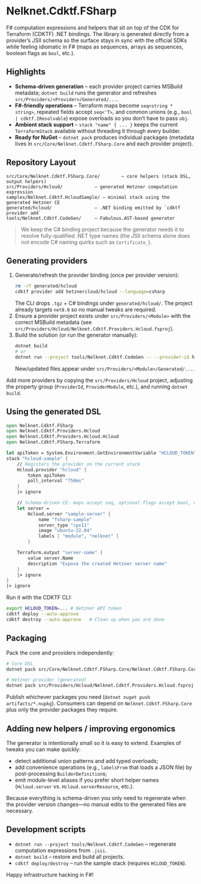 # Nelknet.Cdktf.FSharp

F# computation expressions and helpers that sit on top of the CDK for Terraform (CDKTF) .NET bindings.  The library is generated directly from a provider’s JSII schema so the surface stays in sync with the official SDKs while feeling idiomatic in F# (maps as sequences, arrays as sequences, boolean flags as `bool`, etc.).

## Highlights

- **Schema‑driven generation** – each provider project carries MSBuild metadata; `dotnet build` runs the generator and refreshes `src/Providers/<Provider>/Generated/...`.
- **F#‑friendly operations** – Terraform maps become `seq<string * string>`, repeated fields accept `seq<'T>`, and common unions (e.g., `bool | cdktf.IResolvable`) expose overloads so you don’t have to pass `obj`.
- **Ambient stack support** – `stack "name" { ... }` keeps the current `TerraformStack` available without threading it through every builder.
- **Ready for NuGet** – `dotnet pack` produces individual packages (metadata lives in `src/Core/Nelknet.Cdktf.FSharp.Core` and each provider project).

## Repository Layout

```
src/Core/Nelknet.Cdktf.FSharp.Core/        – core helpers (stack DSL, output helpers)
src/Providers/Hcloud/            – generated Hetzner computation expression
samples/Nelknet.Cdktf.HcloudSample/ – minimal stack using the generated Hetzner CE
generated/hcloud/                – .NET binding emitted by `cdktf provider add`
tools/Nelknet.Cdktf.CodeGen/     – Fabulous.AST-based generator
```

> We keep the C# binding project because the generator needs it to resolve fully-qualified .NET type names (the JSII schema alone does not encode C# naming quirks such as `Certificate_`).

## Generating providers

1. Generate/refresh the provider binding (once per provider version):
   ```bash
   rm -rf generated/hcloud
   cdktf provider add hetznercloud/hcloud --language=csharp
   ```
   The CLI drops `.tgz` + C# bindings under `generated/hcloud/`.  The project already targets `net8.0` so no manual tweaks are required.
3. Ensure a provider project exists under `src/Providers/<Module>` with the correct MSBuild metadata (see `src/Providers/Hcloud/Nelknet.Cdktf.Providers.Hcloud.fsproj`).
4. Build the solution (or run the generator manually):
   ```bash
   dotnet build
   # or
   dotnet run --project tools/Nelknet.Cdktf.CodeGen -- --provider-id hcloud --module-name Hcloud --namespace Nelknet.Cdktf.Providers.Hcloud --package-dir generated/hcloud --output-root src/Providers/Hcloud/Generated
   ```
   New/updated files appear under `src/Providers/<Module>/Generated/...`.

Add more providers by copying the `src/Providers/Hcloud` project, adjusting the property group (`ProviderId`, `ProviderModule`, etc.), and running `dotnet build`.

## Using the generated DSL

```fsharp
open Nelknet.Cdktf.FSharp
open Nelknet.Cdktf.Providers.Hcloud
open Nelknet.Cdktf.Providers.Hcloud.Hcloud
open Nelknet.Cdktf.FSharp.Terraform

let apiToken = System.Environment.GetEnvironmentVariable "HCLOUD_TOKEN"
stack "hcloud-sample" {
    // Registers the provider on the current stack
    Hcloud.provider "hcloud" {
        token apiToken
        poll_interval "750ms"
    }
    |> ignore

    // Schema-driven CE: maps accept seq, optional flags accept bool, etc.
    let server =
        Hcloud.server "sample-server" {
            name "fsharp-sample"
            server_type "cpx11"
            image "ubuntu-22.04"
            labels [ "module", "nelknet" ]
        }

    Terraform.output "server-name" {
        value server.Name
        description "Expose the created Hetzner server name"
    }
    |> ignore
}
|> ignore
```

Run it with the CDKTF CLI:

```bash
export HCLOUD_TOKEN=... # Hetzner API token
cdktf deploy --auto-approve
cdktf destroy --auto-approve   # Clean up when you are done
```

## Packaging

Pack the core and providers independently:

```bash
# Core DSL
dotnet pack src/Core/Nelknet.Cdktf.FSharp.Core/Nelknet.Cdktf.FSharp.Core.fsproj -c Release -o artifacts

# Hetzner provider (generated)
dotnet pack src/Providers/Hcloud/Nelknet.Cdktf.Providers.Hcloud.fsproj -c Release -o artifacts
```

Publish whichever packages you need (`dotnet nuget push artifacts/*.nupkg`).  Consumers can depend on `Nelknet.Cdktf.FSharp.Core` plus only the provider packages they require.

## Adding new helpers / improving ergonomics

The generator is intentionally small so it is easy to extend.  Examples of tweaks you can make quickly:

- detect additional union patterns and add typed overloads;
- add convenience operations (e.g., `labelsFrom` that loads a JSON file) by post-processing `BuilderDefinition`s;
- emit module-level aliases if you prefer short helper names (`Hcloud.server` vs. `Hcloud.serverResource`, etc.).

Because everything is schema-driven you only need to regenerate when the provider version changes—no manual edits to the generated files are necessary.

## Development scripts

- `dotnet run --project tools/Nelknet.Cdktf.CodeGen` – regenerate computation expressions from `.jsii`.
- `dotnet build` – restore and build all projects.
- `cdktf deploy/destroy` – run the sample stack (requires `HCLOUD_TOKEN`).

Happy infrastructure hacking in F#!
